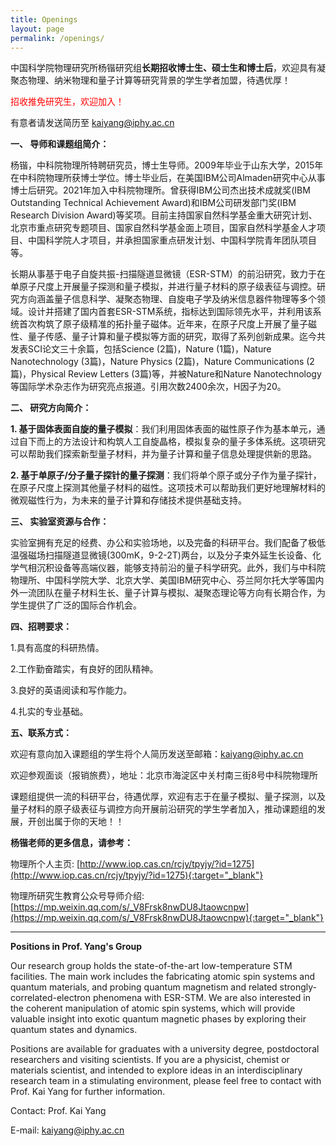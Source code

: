 ```yaml
---
title: Openings
layout: page
permalink: /openings/
---
```


中国科学院物理研究所杨锴研究组**长期招收博士生、硕士生和博士后**，欢迎具有凝聚态物理、纳米物理和量子计算等研究背景的学生学者加盟，待遇优厚！

<p style="color:red;">招收推免研究生，欢迎加入！</p>

有意者请发送简历至 kaiyang@iphy.ac.cn

**一、 导师和课题组简介：**

杨锴，中科院物理所特聘研究员，博士生导师。2009年毕业于山东大学，2015年在中科院物理所获博士学位。博士毕业后，在美国IBM公司Almaden研究中心从事博士后研究。2021年加入中科院物理所。曾获得IBM公司杰出技术成就奖(IBM Outstanding Technical Achievement Award)和IBM公司研发部门奖(IBM Research Division Award)等奖项。目前主持国家自然科学基金重大研究计划、北京市重点研究专题项目、国家自然科学基金面上项目，国家自然科学基金人才项目、中国科学院人才项目，并承担国家重点研发计划、中国科学院青年团队项目等。

长期从事基于电子自旋共振-扫描隧道显微镜（ESR-STM）的前沿研究，致力于在单原子尺度上开展量子探测和量子模拟，并进行量子材料的原子级表征与调控。研究方向涵盖量子信息科学、凝聚态物理、自旋电子学及纳米信息器件物理等多个领域。设计并搭建了国内首套ESR-STM系统，指标达到国际领先水平，并利用该系统首次构筑了原子级精准的拓扑量子磁体。近年来，在原子尺度上开展了量子磁性、量子传感、量子计算和量子模拟等方面的研究，取得了系列创新成果。迄今共发表SCI论文三十余篇，包括Science (2篇)，Nature (1篇)，Nature Nanotechnology (3篇)，Nature Physics (2篇)，Nature Communications (2篇)，Physical Review Letters (3篇)等，并被Nature和Nature Nanotechnology等国际学术杂志作为研究亮点报道。引用次数2400余次，H因子为20。

**二、 研究方向简介：**

**1.	基于固体表面自旋的量子模拟**：我们利用固体表面的磁性原子作为基本单元，通过自下而上的方法设计和构筑人工自旋晶格，模拟复杂的量子多体系统。这项研究可以帮助我们探索新型量子材料，并为量子计算和量子信息处理提供新的思路。

**2.	基于单原子/分子量子探针的量子探测**：我们将单个原子或分子作为量子探针，在原子尺度上探测其他量子材料的磁性。这项技术可以帮助我们更好地理解材料的微观磁性行为，为未来的量子计算和存储技术提供基础支持。

**三、 实验室资源与合作：**

实验室拥有充足的经费、办公和实验场地，以及完备的科研平台。我们配备了极低温强磁场扫描隧道显微镜(300mK，9-2-2T)两台，以及分子束外延生长设备、化学气相沉积设备等高端仪器，能够支持前沿的量子科学研究。此外，我们与中科院物理所、中国科学院大学、北京大学、美国IBM研究中心、芬兰阿尔托大学等国内外一流团队在量子材料生长、量子计算与模拟、凝聚态理论等方向有长期合作，为学生提供了广泛的国际合作机会。

**四、招聘要求：**

1.具有高度的科研热情。

2.工作勤奋踏实，有良好的团队精神。

3.良好的英语阅读和写作能力。

4.扎实的专业基础。

**五、联系方式：**

欢迎有意向加入课题组的学生将个人简历发送至邮箱：kaiyang@iphy.ac.cn 

欢迎参观面谈（报销旅费），地址：北京市海淀区中关村南三街8号中科院物理所

课题组提供一流的科研平台，待遇优厚，欢迎有志于在量子模拟、量子探测，以及量子材料的原子级表征与调控方向开展前沿研究的学生学者加入，推动课题组的发展，开创出属于你的天地！！

**杨锴老师的更多信息，请参考：**

物理所个人主页: [http://www.iop.cas.cn/rcjy/tpyjy/?id=1275](http://www.iop.cas.cn/rcjy/tpyjy/?id=1275){:target="_blank"}

物理所研究生教育公众号导师介绍: [https://mp.weixin.qq.com/s/_V8Frsk8nwDU8Jtaowcnpw](https://mp.weixin.qq.com/s/_V8Frsk8nwDU8Jtaowcnpw){:target="_blank"}


---


**Positions in Prof. Yang's Group**

Our research group holds the state-of-the-art low-temperature STM facilities. The main work includes the fabricating atomic spin systems and quantum materials, and probing quantum magnetism and related strongly-correlated-electron phenomena with ESR-STM. We are also interested in the coherent manipulation of atomic spin systems, which will provide valuable insight into exotic quantum magnetic phases by exploring their quantum states and dynamics.

Positions are available for graduates with a university degree, postdoctoral researchers and visiting scientists. If you are a physicist, chemist or materials scientist, and intended to explore ideas in an interdisciplinary research team in a stimulating environment, please feel free to contact with Prof. Kai Yang for further information.

Contact: Prof. Kai Yang

E-mail: kaiyang@iphy.ac.cn
